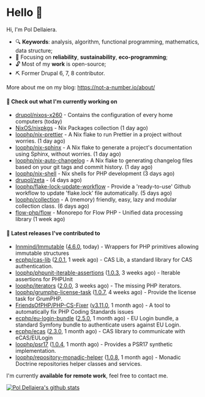 # Hello 👋

Hi, I'm Pol Dellaiera.

- 🔍 **Keywords**: analysis, algorithm, functional programming, mathematics, data structure;
- 🎯 Focusing on **reliability**, **sustainability**, **eco-programming**;
- 🔓 Most of my **work** is open-source;
- ⛏️ Former Drupal 6, 7, 8 contributor.

More about me on my blog: https://not-a-number.io/about/

#### 👷 Check out what I'm currently working on

- [drupol/nixos-x260](https://github.com/drupol/nixos-x260) - Contains the configuration of every home computers (today)
- [NixOS/nixpkgs](https://github.com/NixOS/nixpkgs) - Nix Packages collection (1 day ago)
- [loophp/nix-prettier](https://github.com/loophp/nix-prettier) - A Nix flake to run Prettier in a project without worries. (1 day ago)
- [loophp/nix-sphinx](https://github.com/loophp/nix-sphinx) - A Nix flake to generate a project&#39;s documentation using Sphinx, without worries. (1 day ago)
- [loophp/nix-auto-changelog](https://github.com/loophp/nix-auto-changelog) - A Nix flake to generating changelog files based on your git tags and commit history. (1 day ago)
- [loophp/nix-shell](https://github.com/loophp/nix-shell) - Nix shells for PHP development (3 days ago)
- [drupol/zeta](https://github.com/drupol/zeta) -  (4 days ago)
- [loophp/flake-lock-update-workflow](https://github.com/loophp/flake-lock-update-workflow) - Provide a &#39;ready-to-use&#39; Github workflow to update &#39;flake.lock&#39; file automatically. (5 days ago)
- [loophp/collection](https://github.com/loophp/collection) - A (memory) friendly, easy, lazy and modular collection class. (6 days ago)
- [flow-php/flow](https://github.com/flow-php/flow) - Monorepo for Flow PHP - Unified data processing library (1 week ago)

#### 🔭 Latest releases I've contributed to

- [Innmind/Immutable](https://github.com/Innmind/Immutable) ([4.6.0](https://github.com/Innmind/Immutable/releases/tag/4.6.0), today) - Wrappers for PHP primitives allowing immutable structures
- [ecphp/cas-lib](https://github.com/ecphp/cas-lib) ([2.0.1](https://github.com/ecphp/cas-lib/releases/tag/2.0.1), 1 week ago) - CAS Lib, a standard library for CAS authentication.
- [loophp/phpunit-iterable-assertions](https://github.com/loophp/phpunit-iterable-assertions) ([1.0.3](https://github.com/loophp/phpunit-iterable-assertions/releases/tag/1.0.3), 3 weeks ago) - Iterable assertions for PHPUnit
- [loophp/iterators](https://github.com/loophp/iterators) ([2.0.0](https://github.com/loophp/iterators/releases/tag/2.0.0), 3 weeks ago) - The missing PHP iterators.
- [loophp/grumphp-license-task](https://github.com/loophp/grumphp-license-task) ([1.0.7](https://github.com/loophp/grumphp-license-task/releases/tag/1.0.7), 4 weeks ago) - Provide the license task for GrumPHP.
- [FriendsOfPHP/PHP-CS-Fixer](https://github.com/FriendsOfPHP/PHP-CS-Fixer) ([v3.11.0](https://github.com/FriendsOfPHP/PHP-CS-Fixer/releases/tag/v3.11.0), 1 month ago) - A tool to automatically fix PHP Coding Standards issues
- [ecphp/eu-login-bundle](https://github.com/ecphp/eu-login-bundle) ([2.5.0](https://github.com/ecphp/eu-login-bundle/releases/tag/2.5.0), 1 month ago) - EU Login bundle, a standard Symfony bundle to authenticate users against EU Login.
- [ecphp/ecas](https://github.com/ecphp/ecas) ([2.3.0](https://github.com/ecphp/ecas/releases/tag/2.3.0), 1 month ago) - CAS library to communicate with eCAS/EULogin
- [loophp/psr17](https://github.com/loophp/psr17) ([1.0.4](https://github.com/loophp/psr17/releases/tag/1.0.4), 1 month ago) - Provides a PSR17 synthetic implementation.
- [loophp/repository-monadic-helper](https://github.com/loophp/repository-monadic-helper) ([1.0.8](https://github.com/loophp/repository-monadic-helper/releases/tag/1.0.8), 1 month ago) - Monadic Doctrine repositories helper classes and services.

I'm currently **available for remote work**, feel free to contact me.

[![Pol Dellaiera's github stats](https://github-readme-stats.vercel.app/api?username=drupol&count_private=true&show_icons=true)](https://github.com/drupol)
